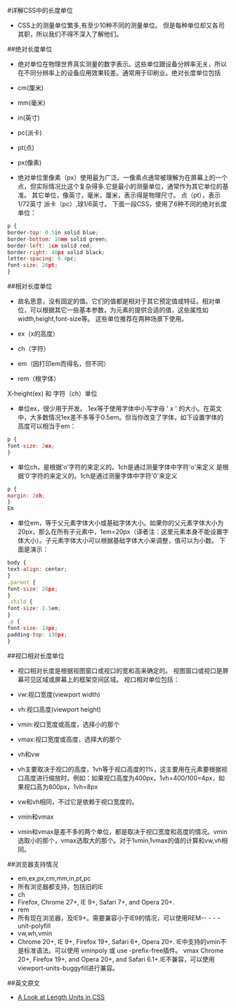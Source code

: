 ﻿
#详解CSS中的长度单位

- CSS上的测量单位繁多,有至少10种不同的测量单位。
但是每种单位却又各司其职，所以我们不得不深入了解他们。

##绝对长度单位

- 绝对单位在物理世界真实测量的数字表示。这些单位跟设备分辨率无关，所以在不同分辨率上的设备应用效果较差。通常用于印刷业。绝对长度单位包括

- cm(厘米)

- mm(毫米)

- in(英寸)

- pc(派卡)

- pt(点)

- px(像素)

- 绝对单位里像素（px）使用最为广泛。一像素点通常被理解为在屏幕上的一个点，但实际情况比这个复杂得多.它是最小的测量单位，通常作为其它单位的基准。
其它单位，像英寸，毫米，厘米，表示得是物理尺寸。
点（pt），表示1/72英寸
派卡（pc）,球1/6英寸。
下面一段CSS，使用了6种不同的绝对长度单位：

```javascript
p {
border-top: 0.5in solid blue;
border-bottom: 18mm solid green;
border-left: 1cm solid red;
border-right: 40px solid black;
letter-spacing: 0.4pc;
font-size: 20pt;
}
```


##相对长度单位
- 故名思意，没有固定的值。它们的值都是相对于其它预定值或特征。相对单位，可以根据其它一些基本参数，为元素的提供合适的值，这些属性如width,height,font-size等。
这些单位推荐在两种场景下使用。


- ex（x的高度）

- ch（字符）

- em（因打印em而得名，但不同）

- rem（根字体）


X-height(ex) 和 字符（ch）单位

- 单位ex，很少用于开发。 1ex等于使用字体中小写字母 ' x ' 的大小。在英文中，大多数情况1ex差不多等于0.5em。但当你改变了字体，如下设置字体的高度可以相当于em：

```javascript
p {
font-size: 2ex;
}
```
- 单位ch，是根据‘o’字符的来定义的。1ch是通过测量字体中字符'o'来定义 是根据‘0’字符的来定义的。1ch是通过测量字体中字符'0'来定义

```javascript
p {
margin: 2ch;
}
Em
```

- 单位em，等于父元素字体大小或基础字体大小。如果你的父元素字体大小为20px，那么在所有子元素中，1em=20px（译者注：这里元素本身不能设置字体大小）。子元素字体大小可以根据基础字体大小来调整，值可以为小数。
下面是演示：


```javascript
body {
text-align: center;
}
.parent {
font-size: 20px;
}
.child {
font-size: 1.5em;
}
.p {
font-size: 14px;
padding-top: 130px;
}
```

##视口相对长度单位
- 视口相对长度是根据视图窗口或视口的宽和高来确定的。
视图窗口或视口是屏幕可见区域或屏幕上的框架空间区域。
视口相对单位包括：

- vw:视口宽度(viewport width)

- vh:视口高度(viewport height)

- vmin:视口宽度或高度，选择小的那个

- vmax:视口宽度或高度，选择大的那个

- vh和vw

- vh主要取决于视口的高度，1vh等于视口高度的1%，这主要用在元素要根据视口高度进行缩放时。例如：如果视口高度为400px，1vh=400/100=4px，如果视口高为800px，1vh=8px

- vw和vh相同，不过它是依赖于视口宽度的。

- vmin和vmax

- vmin和vmax是差不多的两个单位，都是取决于视口宽度和高度的情况。vmin选取小的那个，vmax选取大的那个。对于1vmin,1vmax的值的计算和vw,vh相同。

##浏览器支持情况

- em,ex,px,cm,mm,in,pt,pc
- 所有浏览器都支持，包括旧的IE
- ch
- Firefox, Chrome 27+, IE 9+, Safari 7+, and Opera 20+.
- rem
- 所有现在浏览器，及IE9+。需要兼容小于IE9的情况，可以使用REM-- - - - unit-polyfill
- vw,wh,vmin
- Chrome 20+, IE 9+, Firefox 19+, Safari 6+, Opera 20+. IE中支持的vmin不是标准语法。可以使用 vminpoly 或 use -prefix-free插件。
vmax
Chrome 20+, Firefox 19+, and Opera 20+, and Safari 6.1+.IE不兼容，可以使用viewport-units-buggyfill进行兼容。

##英文原文

- [A Look at Length Units in CSS](https://www.sitepoint.com/look-at-length-units-in-css/)
